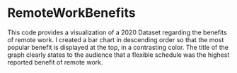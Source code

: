 # RemoteWorkBenefits
This code provides a visualization of a 2020 Dataset regarding the benefits of remote work. I created a bar chart in descending order so that the most popular benefit is displayed at the top, in a contrasting color. The title of the graph clearly states to the audience that a flexible schedule was the highest reported benefit of remote work.
